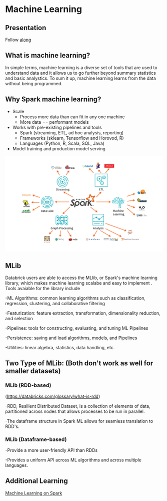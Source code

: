 # Machine Learning

## Presentation
Follow [along](https://byui451.github.io/guide_machine_learning/#1)

## What is machine learning?
In simple terms, machine learning is a diverse set of tools that are used to understand data and it allows us to go further beyond summary statistics and basic analystics. To sum it up, machine learning learns from the data without being programmed. 

## Why Spark machine learning?
- Scale
  - Process more data than can fit in any one machine
  - More data == performant models
- Works with pre-existing pipelines and tools
  - Spark (streaming, ETL, ad hoc analysis, reporting)
  - Frameworks (sklearn, Tensorflow and Horovod, R)
  - Languages (Python, R, Scala, SQL, Java)
- Model training and production model serving  

![](pictures/ml.png)

## MLib
Databrick users are able to access the MLlib, or Spark's machine learning library, which makes machine learning scalabe and easy to implement . Tools avaiable for the library include

-ML Algorithms: common learning algorithms such as classification, regression, clustering, and collaborative filtering

-Featurization: feature extraction, transformation, dimensionality reduction, and selection

-Pipelines: tools for constructing, evaluating, and tuning ML Pipelines

-Persistence: saving and load algorithms, models, and Pipelines

-Utilities: linear algebra, statistics, data handling, etc.

## Two Type of MLib: (Both don't work as well for smaller datasets)

### MLib (RDD-based)
(https://databricks.com/glossary/what-is-rdd)

-RDD, Resilient Distributed Dataset, is a  collection of elements of data, partitioned across nodes that allows processes to be run in parallel.

-The dataframe structure in Spark ML allows for seamless translation to RDD's.

### MLib (Dataframe-based)

-Provide a more user-friendly API than RDDs

-Provides a uniform API across ML algorithms and across multiple languages.

## Additional Learning
[Machine Learning on Spark](https://adb-5187062830023627.7.azuredatabricks.net/?o=5187062830023627#notebook/2204255629165651/command/1092605121220237)
